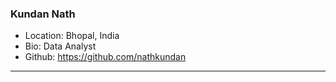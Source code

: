 
### Kundan Nath
- Location: Bhopal, India
- Bio: Data Analyst
- Github: https://github.com/nathkundan
***